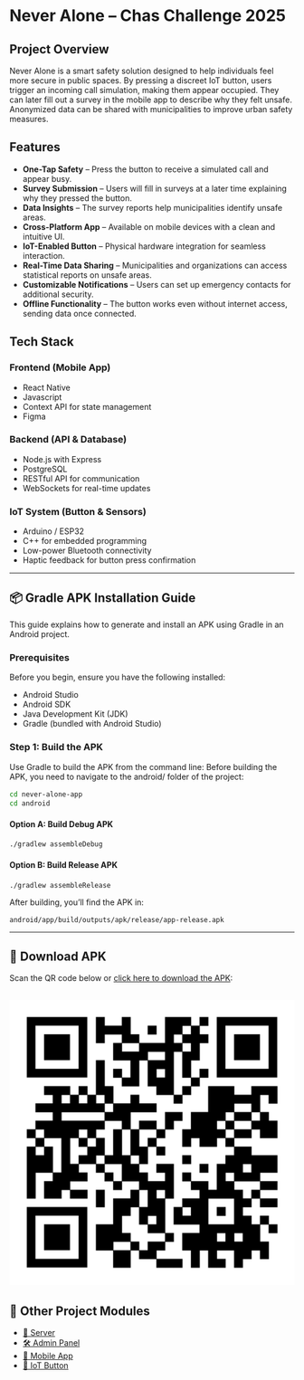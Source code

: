 # **Never Alone** – Chas Challenge 2025

## **Project Overview**
Never Alone is a smart safety solution designed to help individuals feel more secure in public spaces. By pressing a discreet IoT button, users trigger an incoming call simulation, making them appear occupied. They can later fill out a survey in the mobile app to describe why they felt unsafe. Anonymized data can be shared with municipalities to improve urban safety measures.

## **Features**
- **One-Tap Safety** – Press the button to receive a simulated call and appear busy.
- **Survey Submission** – Users will fill in surveys at a later time explaining why they pressed the button.
- **Data Insights** – The survey reports help municipalities identify unsafe areas.
- **Cross-Platform App** – Available on mobile devices with a clean and intuitive UI.
- **IoT-Enabled Button** – Physical hardware integration for seamless interaction.
- **Real-Time Data Sharing** – Municipalities and organizations can access statistical reports on unsafe areas.
- **Customizable Notifications** – Users can set up emergency contacts for additional security.
- **Offline Functionality** – The button works even without internet access, sending data once connected.

## **Tech Stack**
### **Frontend (Mobile App)**
- React Native
- Javascript
- Context API for state management
- Figma

### **Backend (API & Database)**
- Node.js with Express
- PostgreSQL
- RESTful API for communication
- WebSockets for real-time updates

### **IoT System (Button & Sensors)**
- Arduino / ESP32
- C++ for embedded programming
- Low-power Bluetooth connectivity
- Haptic feedback for button press confirmation

---

## 📦 **Gradle APK Installation Guide**

This guide explains how to generate and install an APK using Gradle in an Android project.

### **Prerequisites**
Before you begin, ensure you have the following installed:

- Android Studio  
- Android SDK  
- Java Development Kit (JDK)  
- Gradle (bundled with Android Studio)  

### **Step 1: Build the APK**

Use Gradle to build the APK from the command line:
Before building the APK, you need to navigate to the android/ folder of the project:

```bash
cd never-alone-app
cd android
```

#### **Option A: Build Debug APK**
```bash
./gradlew assembleDebug
```

#### **Option B: Build Release APK**
```bash
./gradlew assembleRelease
```

After building, you’ll find the APK in:
```
android/app/build/outputs/apk/release/app-release.apk
```

---

## 📱 **Download APK**

Scan the QR code below or [click here to download the APK](https://drive.google.com/file/d/1-6ZUxQ8wZTmUFPNDRTfz4qZsRKQyMKzK/view?usp=drive_link):

![Download APK QR Code](./Never-Alone-App-QR.jpg)
---

## 🔗 **Other Project Modules**

- [📡 Server](https://github.com/ChasChallangeIII/NeverAlone/blob/main/server/README.md)
- [🛠️ Admin Panel](https://github.com/ChasChallangeIII/NeverAlone/blob/main/adminpanel/README.md)
- [📲 Mobile App](./never-alone-app/README.md)
- [🔘 IoT Button](https://github.com/ChasChallangeIII/NeverAlone/blob/main/IoT/README.md)
